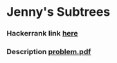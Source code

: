 # Jenny's Subtrees
### Hackerrank link [here](https://www.hackerrank.com/challenges/jenny-subtrees/problem)
### Description [problem.pdf](./problem.pdf) 
